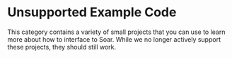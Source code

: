 # Unsupported Example Code #

This category contains a variety of small projects that you can use to learn more about how to interface to Soar.  While we no longer actively support these projects, they should still work.